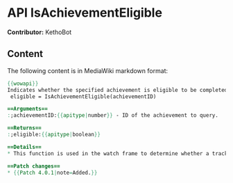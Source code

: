# API IsAchievementEligible

**Contributor:** KethoBot

## Content

The following content is in MediaWiki markdown format:

```mediawiki
{{wowapi}}
Indicates whether the specified achievement is eligible to be completed.
 eligible = IsAchievementEligible(achievementID)

==Arguments==
:;achievementID:{{apitype|number}} - ID of the achievement to query.

==Returns==
:;eligible:{{apitype|boolean}}

==Details==
* This function is used in the watch frame to determine whether a tracked achievement should be shown in red text (not eligible) or normal colors (eligible).

==Patch changes==
* {{Patch 4.0.1|note=Added.}}
```